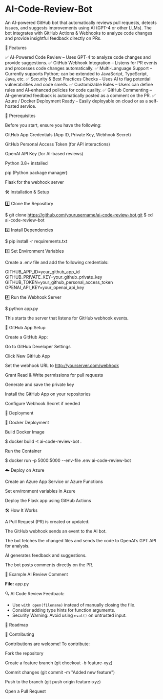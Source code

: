 # AI-Code-Review-Bot

An AI-powered GitHub bot that automatically reviews pull requests, detects issues, and suggests improvements using AI (GPT-4 or other LLMs). The bot integrates with GitHub Actions & Webhooks to analyze code changes and provide insightful feedback directly on PRs.

🚀 Features

✅ AI-Powered Code Review – Uses GPT-4 to analyze code changes and provide suggestions.
✅ GitHub Webhook Integration – Listens for PR events and processes code changes automatically.
✅ Multi-Language Support – Currently supports Python; can be extended to JavaScript, TypeScript, Java, etc.
✅ Security & Best Practices Checks – Uses AI to flag potential vulnerabilities and code smells.
✅ Customizable Rules – Users can define rules and AI-enhanced policies for code quality.
✅ GitHub Commenting – AI-generated feedback is automatically posted as a comment on the PR.
✅ Azure / Docker Deployment Ready – Easily deployable on cloud or as a self-hosted service.

📌 Prerequisites

Before you start, ensure you have the following:

GitHub App Credentials (App ID, Private Key, Webhook Secret)

GitHub Personal Access Token (for API interactions)

OpenAI API Key (for AI-based reviews)

Python 3.8+ installed

pip (Python package manager)

Flask for the webhook server

🛠 Installation & Setup

1️⃣ Clone the Repository

$ git clone https://github.com/yourusername/ai-code-review-bot.git
$ cd ai-code-review-bot

2️⃣ Install Dependencies

$ pip install -r requirements.txt

3️⃣ Set Environment Variables

Create a .env file and add the following credentials:

GITHUB_APP_ID=your_github_app_id
GITHUB_PRIVATE_KEY=your_github_private_key
GITHUB_TOKEN=your_github_personal_access_token
OPENAI_API_KEY=your_openai_api_key

4️⃣ Run the Webhook Server

$ python app.py

This starts the server that listens for GitHub webhook events.

🔗 GitHub App Setup

Create a GitHub App:

Go to GitHub Developer Settings

Click New GitHub App

Set the webhook URL to http://yourserver.com/webhook

Grant Read & Write permissions for pull requests

Generate and save the private key

Install the GitHub App on your repositories

Configure Webhook Secret if needed

🚀 Deployment

🐳 Docker Deployment

Build Docker Image

$ docker build -t ai-code-review-bot .

Run the Container

$ docker run -p 5000:5000 --env-file .env ai-code-review-bot

☁️ Deploy on Azure

Create an Azure App Service or Azure Functions

Set environment variables in Azure

Deploy the Flask app using GitHub Actions

🛠 How It Works

A Pull Request (PR) is created or updated.

The GitHub webhook sends an event to the AI bot.

The bot fetches the changed files and sends the code to OpenAI’s GPT API for analysis.

AI generates feedback and suggestions.

The bot posts comments directly on the PR.

🤖 Example AI Review Comment

**File:** app.py

🔍 AI Code Review Feedback:
- Use `with open(filename)` instead of manually closing the file.
- Consider adding type hints for function arguments.
- Security Warning: Avoid using `eval()` on untrusted input.

🎯 Roadmap



📝 Contributing

Contributions are welcome! To contribute:

Fork the repository

Create a feature branch (git checkout -b feature-xyz)

Commit changes (git commit -m "Added new feature")

Push to the branch (git push origin feature-xyz)

Open a Pull Request
